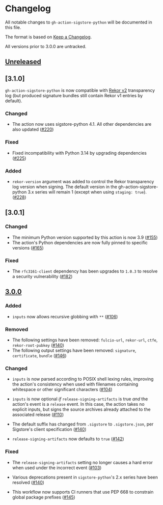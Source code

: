 # Changelog

All notable changes to `gh-action-sigstore-python` will be documented in this file.

The format is based on [Keep a Changelog](https://keepachangelog.com/en/1.0.0/).

All versions prior to 3.0.0 are untracked.

## [Unreleased]

## [3.1.0]

`gh-action-sigstore-python` is now compatible with [Rekor v2](https://blog.sigstore.dev/rekor-v2-ga/)
transparency log (but produced signature bundles still contain Rekor v1 entries by default).

### Changed

* The action now uses sigstore-python 4.1. All other dependencies are also updated
  ([#220](https://github.com/sigstore/gh-action-sigstore-python/pull/220))

### Fixed

* Fixed incompatibility with Python 3.14 by upgrading dependencies
  ([#225](https://github.com/sigstore/gh-action-sigstore-python/pull/225))

### Added

* `rekor-version` argument was added to control the Rekor transparency log
  version when signing. The default version in the gh-action-sigstore-python
  3.x series will remain 1 (except when using `staging: true`).
  ([#228](https://github.com/sigstore/gh-action-sigstore-python/pull/228))


## [3.0.1]

### Changed

* The minimum Python version supported by this action is now 3.9
  ([#155](https://github.com/sigstore/gh-action-sigstore-python/pull/155))
* The action's Python dependencies are now fully pinned to specific versions
  ([#165](https://github.com/sigstore/gh-action-sigstore-python/pull/165))

### Fixed

* The `rfc3161-client` dependency has been upgrades to `1.0.3` to resolve
  a security vulnerability
  ([#182](https://github.com/sigstore/gh-action-sigstore-python/pull/182))

## [3.0.0]

### Added

* `inputs` now allows recursive globbing with `**`
  ([#106](https://github.com/sigstore/gh-action-sigstore-python/pull/106))

### Removed

* The following settings have been removed: `fulcio-url`, `rekor-url`,
  `ctfe`, `rekor-root-pubkey`
  ([#140](https://github.com/sigstore/gh-action-sigstore-python/pull/140))
* The following output settings have been removed: `signature`,
  `certificate`, `bundle`
  ([#146](https://github.com/sigstore/gh-action-sigstore-python/pull/146))


### Changed

* `inputs` is now parsed according to POSIX shell lexing rules, improving
  the action's consistency when used with filenames containing whitespace
  or other significant characters
  ([#104](https://github.com/sigstore/gh-action-sigstore-python/pull/104))

* `inputs` is now optional *if* `release-signing-artifacts` is true
  *and* the action's event is a `release` event. In this case, the action
  takes no explicit inputs, but signs the source archives already attached
  to the associated release
  ([#110](https://github.com/sigstore/gh-action-sigstore-python/pull/110))

* The default suffix has changed from `.sigstore` to `.sigstore.json`,
  per Sigstore's client specification
  ([#140](https://github.com/sigstore/gh-action-sigstore-python/pull/140))

* `release-signing-artifacts` now defaults to `true`
  ([#142](https://github.com/sigstore/gh-action-sigstore-python/pull/142))

### Fixed

* The `release-signing-artifacts` setting no longer causes a hard error
  when used under the incorrect event
  ([#103](https://github.com/sigstore/gh-action-sigstore-python/pull/103))

* Various deprecations present in `sigstore-python`'s 2.x series have been
  resolved
  ([#140](https://github.com/sigstore/gh-action-sigstore-python/pull/140))

* This workflow now supports CI runners that use PEP 668 to constrain global
  package prefixes
  ([#145](https://github.com/sigstore/gh-action-sigstore-python/pull/145))


[Unreleased]: https://github.com/sigstore/gh-action-sigstore-python/compare/v3.0.0...HEAD
[3.0.0]: https://github.com/sigstore/gh-action-sigstore-python/compare/v2.1.1...v3.0.0

